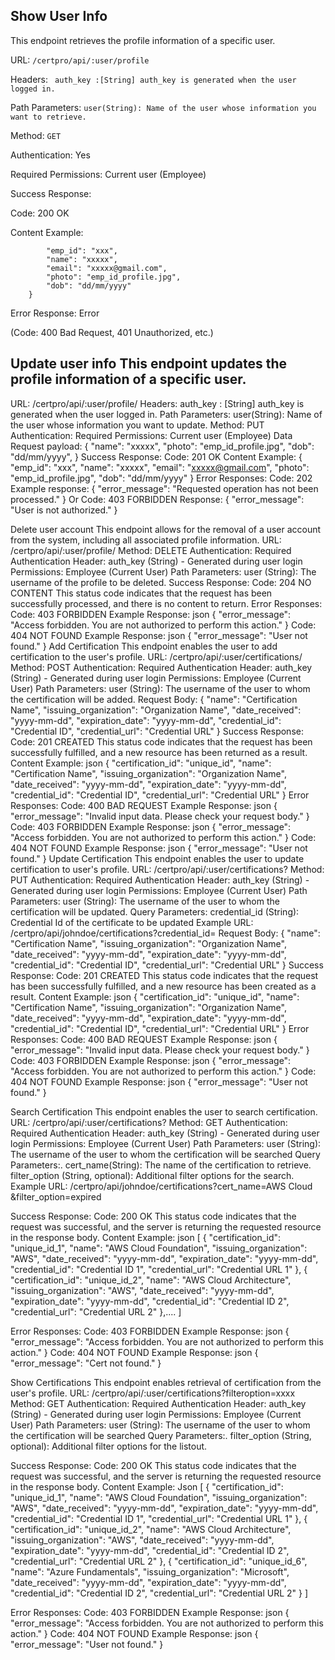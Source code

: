 ## Show User Info

This endpoint retrieves the profile information of a
specific user. 

URL:  ``` /certpro/api/:user/profile 
        ``` 

Headers: ```  auth_key :[String] auth_key is generated when the user logged in. 
        ```

Path Parameters: ``` user(String): Name of the user whose information you want to retrieve.
        ``` 

Method: ``` GET
        ``` 
        
Authentication: Yes

Required Permissions: Current user (Employee) 

Success Response: 

Code: 200 OK 

Content Example: 
``` { 
        "emp_id": "xxx", 
        "name": "xxxxx", 
        "email": "xxxxx@gmail.com", 
        "photo": "emp_id_profile.jpg", 
        "dob": "dd/mm/yyyy" 
    } 
```
Error Response: Error

(Code: 400 Bad Request, 401 Unauthorized, etc.)

## Update user info This endpoint updates the profile information of a specific user. 

URL: /certpro/api/:user/profile/ Headers: auth_key :
[String] auth_key is generated when the user logged in. Path
Parameters: user(String): Name of the user whose information you want to
update. Method: PUT Authentication: Required Permissions: Current user
(Employee) Data Request payload: { "name": "xxxxx", "photo":
"emp_id_profile.jpg", "dob": "dd/mm/yyyy", } Success Response:
Code: 201 OK Content Example: { "emp_id": "xxx", "name":
"xxxxx", "email": "xxxxx@gmail.com", "photo":
"emp_id_profile.jpg", "dob": "dd/mm/yyyy" } Error Responses: Code:
202 Example response: { "error_message": "Requested operation has not
been processed." } Or Code: 403 FORBIDDEN Response: { "error_message":
"User is not authorized." }

Delete user account This endpoint allows for the removal of a user
account from the system, including all associated profile information.
URL: /certpro/api/:user/profile/ Method: DELETE Authentication: Required
Authentication Header: auth_key (String) - Generated during user login
Permissions: Employee (Current User) Path Parameters: user (String): The
username of the profile to be deleted. Success Response: Code: 204 NO
CONTENT This status code indicates that the request has been
successfully processed, and there is no content to return. Error
Responses: Code: 403 FORBIDDEN Example Response: json {
"error_message": "Access forbidden. You are not authorized to perform
this action." } Code: 404 NOT FOUND Example Response: json {
"error_message": "User not found." } Add Certification This endpoint
enables the user to add certification to the user's profile. URL:
/certpro/api/:user/certifications/ Method: POST Authentication: Required
Authentication Header: auth_key (String) - Generated during user login
Permissions: Employee (Current User) Path Parameters: user (String): The
username of the user to whom the certification will be added. Request
Body: { "name": "Certification Name", "issuing_organization":
"Organization Name", "date_received": "yyyy-mm-dd",
"expiration_date": "yyyy-mm-dd", "credential_id": "Credential
ID", "credential_url": "Credential URL" } Success Response: Code:
201 CREATED This status code indicates that the request has been
successfully fulfilled, and a new resource has been returned as a
result. Content Example: json { "certification_id": "unique_id",
"name": "Certification Name", "issuing_organization":
"Organization Name", "date_received": "yyyy-mm-dd",
"expiration_date": "yyyy-mm-dd", "credential_id": "Credential
ID", "credential_url": "Credential URL" } Error Responses: Code:
400 BAD REQUEST Example Response: json { "error_message": "Invalid
input data. Please check your request body." } Code: 403 FORBIDDEN
Example Response: json { "error_message": "Access forbidden. You are
not authorized to perform this action." } Code: 404 NOT FOUND Example
Response: json { "error_message": "User not found." } Update
Certification This endpoint enables the user to update certification to
user's profile. URL: /certpro/api/:user/certifications? Method: PUT
Authentication: Required Authentication Header: auth_key (String) -
Generated during user login Permissions: Employee (Current User) Path
Parameters: user (String): The username of the user to whom the
certification will be updated. Query Parameters: credential_id (String):
Credential Id of the certificate to be updated Example URL:
/certpro/api/johndoe/certifications?credential_id= Request Body: {
"name": "Certification Name", "issuing_organization":
"Organization Name", "date_received": "yyyy-mm-dd",
"expiration_date": "yyyy-mm-dd", "credential_id": "Credential
ID", "credential_url": "Credential URL" } Success Response: Code:
201 CREATED This status code indicates that the request has been
successfully fulfilled, and a new resource has been created as a result.
Content Example: json { "certification_id": "unique_id", "name":
"Certification Name", "issuing_organization": "Organization Name",
"date_received": "yyyy-mm-dd", "expiration_date": "yyyy-mm-dd",
"credential_id": "Credential ID", "credential_url": "Credential
URL" } Error Responses: Code: 400 BAD REQUEST Example Response: json {
"error_message": "Invalid input data. Please check your request
body." } Code: 403 FORBIDDEN Example Response: json {
"error_message": "Access forbidden. You are not authorized to perform
this action." } Code: 404 NOT FOUND Example Response: json {
"error_message": "User not found." }

Search Certification This endpoint enables the user to search
certification. URL: /certpro/api/:user/certifications? Method: GET
Authentication: Required Authentication Header: auth_key (String) -
Generated during user login Permissions: Employee (Current User) Path
Parameters: user (String): The username of the user to whom the
certification will be searched Query Parameters:. cert_name(String): The
name of the certification to retrieve. filter_option (String, optional):
Additional filter options for the search. Example URL:
/certpro/api/johndoe/certifications?cert_name=AWS Cloud
&filter_option=expired

Success Response: Code: 200 OK This status code indicates that the
request was successful, and the server is returning the requested
resource in the response body. Content Example: json [ {
"certification_id": "unique_id_1", "name": "AWS Cloud
Foundation", "issuing_organization": "AWS", "date_received":
"yyyy-mm-dd", "expiration_date": "yyyy-mm-dd", "credential_id":
"Credential ID 1", "credential_url": "Credential URL 1" }, {
"certification_id": "unique_id_2", "name": "AWS Cloud
Architecture", "issuing_organization": "AWS", "date_received":
"yyyy-mm-dd", "expiration_date": "yyyy-mm-dd", "credential_id":
"Credential ID 2", "credential_url": "Credential URL 2" },.... ]

Error Responses: Code: 403 FORBIDDEN Example Response: json {
"error_message": "Access forbidden. You are not authorized to perform
this action." } Code: 404 NOT FOUND Example Response: json {
"error_message": "Cert not found." }

Show Certifications This endpoint enables retrieval of certification
from the user's profile. URL:
/certpro/api/:user/certifications?filteroption=xxxx Method: GET
Authentication: Required Authentication Header: auth_key (String) -
Generated during user login Permissions: Employee (Current User) Path
Parameters: user (String): The username of the user to whom the
certification will be searched Query Parameters:. filter_option (String,
optional): Additional filter options for the listout.

Success Response: Code: 200 OK This status code indicates that the
request was successful, and the server is returning the requested
resource in the response body. Content Example: Json [ {
"certification_id": "unique_id_1", "name": "AWS Cloud
Foundation", "issuing_organization": "AWS", "date_received":
"yyyy-mm-dd", "expiration_date": "yyyy-mm-dd", "credential_id":
"Credential ID 1", "credential_url": "Credential URL 1" }, {
"certification_id": "unique_id_2", "name": "AWS Cloud
Architecture", "issuing_organization": "AWS", "date_received":
"yyyy-mm-dd", "expiration_date": "yyyy-mm-dd", "credential_id":
"Credential ID 2", "credential_url": "Credential URL 2" }, {
"certification_id": "unique_id_6", "name": "Azure Fundamentals",
"issuing_organization": "Microsoft", "date_received":
"yyyy-mm-dd", "expiration_date": "yyyy-mm-dd", "credential_id":
"Credential ID 2", "credential_url": "Credential URL 2" } ]

Error Responses: Code: 403 FORBIDDEN Example Response: json {
"error_message": "Access forbidden. You are not authorized to perform
this action." } Code: 404 NOT FOUND Example Response: json {
"error_message": "User not found." }

